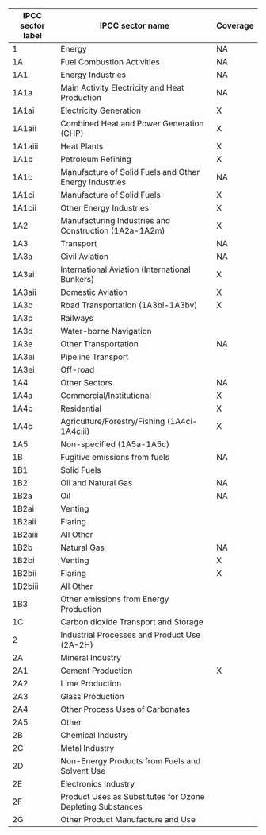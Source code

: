 | IPCC sector label | IPCC sector name                                           | Coverage |
|-------------------|------------------------------------------------------------|----------|
| 1                 | Energy                                                     | NA       |
| 1A                | Fuel Combustion Activities                                 | NA       |
| 1A1               | Energy Industries                                          | NA       |
| 1A1a              | Main Activity Electricity and Heat Production              | NA       |
| 1A1ai             | Electricity Generation                                     | X        |
| 1A1aii            | Combined Heat and Power Generation (CHP)                   | X        |
| 1A1aiii           | Heat Plants                                                | X        |
| 1A1b              | Petroleum Refining                                         | X        |
| 1A1c              | Manufacture of Solid Fuels and Other Energy Industries     | NA       |
| 1A1ci             | Manufacture of Solid Fuels                                 | X        |
| 1A1cii            | Other Energy Industries                                    | X        |
| 1A2               | Manufacturing Industries and Construction (1A2a-1A2m)      | X        |
| 1A3               | Transport                                                  | NA       |
| 1A3a              | Civil Aviation                                             | NA       |
| 1A3ai             | International Aviation (International Bunkers)             | X        |
| 1A3aii            | Domestic Aviation                                          | X        |
| 1A3b              | Road Transportation (1A3bi-1A3bv)                          | X        |
| 1A3c              | Railways                                                   |          |
| 1A3d              | Water-borne Navigation                                     |          |
| 1A3e              | Other Transportation                                       | NA       |
| 1A3ei             | Pipeline Transport                                         |          |
| 1A3ei             | Off-road                                                   |          |
| 1A4               | Other Sectors                                              | NA       |
| 1A4a              | Commercial/Institutional                                   | X        |
| 1A4b              | Residential                                                | X        |
| 1A4c              | Agriculture/Forestry/Fishing (1A4ci-1A4ciii)               | X        |
| 1A5               | Non-specified (1A5a-1A5c)                                  |          |
| 1B                | Fugitive emissions from fuels                              | NA       |
| 1B1               | Solid Fuels                                                |          |
| 1B2               | Oil and Natural Gas                                        | NA       |
| 1B2a              | Oil                                                        | NA       |
| 1B2ai             | Venting                                                    |          |
| 1B2aii            | Flaring                                                    |          |
| 1B2aiii           | All Other                                                  |          |
| 1B2b              | Natural Gas                                                | NA       |
| 1B2bi             | Venting                                                    | X        |
| 1B2bii            | Flaring                                                    | X        |
| 1B2biii           | All Other                                                  |          |
| 1B3               | Other emissions from Energy Production                     |          |
| 1C                | Carbon dioxide Transport and Storage                       |          |
| 2                 | Industrial Processes and Product Use (2A-2H)               |          |
| 2A                | Mineral Industry                                           |          |
| 2A1               | Cement Production                                          | X        |
| 2A2               | Lime Production                                            |          |
| 2A3               | Glass Production                                           |          |
| 2A4               | Other Process Uses of Carbonates                           |          |
| 2A5               | Other                                                      |          |
| 2B                | Chemical Industry                                          |          |
| 2C                | Metal Industry                                             |          |
| 2D                | Non-Energy Products from Fuels and Solvent Use             |          |
| 2E                | Electronics Industry                                       |          |
| 2F                | Product Uses as Substitutes for Ozone Depleting Substances |          |
| 2G                | Other Product Manufacture and Use                          |          |
